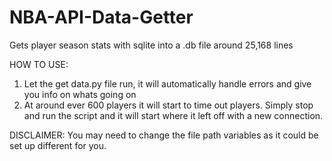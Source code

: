 # NBA-API-Data-Getter
Gets player season stats with sqlite into a .db file around 25,168 lines

HOW TO USE:
1. Let the get data.py file run, it will automatically handle errors and give you info on whats going on
2. At around ever 600 players it will start to time out players. Simply stop and run the script and it will start where it left off with a new connection.

DISCLAIMER:
You may need to change the file path variables as it could be set up different for you.
